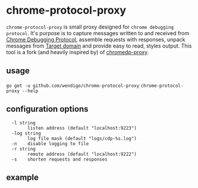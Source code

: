 # chrome-protocol-proxy

```chrome-protocol-proxy``` is small proxy designed for ```chrome debugging protocol```. It's purpose is to capture messages written to and received from [Chrome Debugging Protocol](https://chromedevtools.github.io/debugger-protocol-viewer), assemble requests with responses, unpack messages from [Target domain](https://chromedevtools.github.io/debugger-protocol-viewer/tot/Target/) and provide easy to read, styles output. This tool is a fork (and heavily inspired by) of [chromedp-proxy](https://github.com/knq/chromedp/tree/master/cmd/chromedp-proxy).

## usage
```go get -u github.com/wendigo/chrome-protocol-proxy``` 
```chrome-protocol-proxy --help```

## configuration options
```
  -l string
    	listen address (default "localhost:9223")
  -log string
    	log file mask (default "logs/cdp-%s.log")
  -n	disable logging to file
  -r string
    	remote address (default "localhost:9222")
  -s	shorten requests and responses
  ```
  
## example
